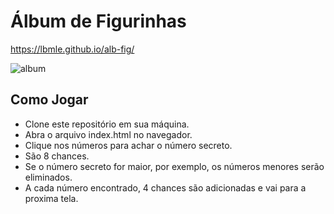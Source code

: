 # Álbum de Figurinhas
https://lbmle.github.io/alb-fig/

![album](https://github.com/lbmle/alb-fig/assets/56726720/680fa7a8-9e1e-497a-a970-962a1101f8d6)

## Como Jogar
- Clone este repositório em sua máquina.
- Abra o arquivo index.html no navegador.
- Clique nos números para achar o número secreto.
- São 8 chances.
- Se o número secreto for maior, por exemplo, os números menores serão eliminados.
- A cada número encontrado, 4 chances são adicionadas e vai para a proxima tela.






